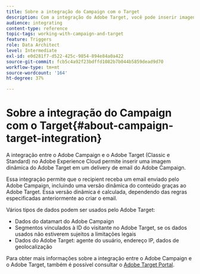 ```yaml
---
title: Sobre a integração do Campaign com o Target
description: Com a integração do Adobe Target, você pode inserir imagens dinâmicas geradas pelo Adobe Target em suas mensagens do Adobe Campaign.
audience: integrating
content-type: reference
topic-tags: working-with-campaign-and-target
feature: Triggers
role: Data Architect
level: Intermediate
exl-id: e0d281f7-d522-425c-9854-894e84a0a422
source-git-commit: fcb5c4a92f23bdffd1082b7b044b5859dead9d70
workflow-type: tm+mt
source-wordcount: '164'
ht-degree: 37%

---
```


# Sobre a integração do Campaign com o Target{#about-campaign-target-integration}

A integração entre o Adobe Campaign e o Adobe Target (Classic e Standard) no Adobe Experience Cloud permite inserir uma imagem dinâmica do Adobe Target em um delivery de email do Adobe Campaign.

Essa integração permite que o recipient receba um email enviado pelo Adobe Campaign, incluindo uma versão dinâmica do conteúdo graças ao Adobe Target. Essa versão dinâmica é calculada, dependendo das regras especificadas anteriormente ao criar o email.

Vários tipos de dados podem ser usados pelo Adobe Target:

* Dados do datamart do Adobe Campaign
* Segmentos vinculados à ID do visitante no Adobe Target, se os dados usados não estiverem sujeitos a limitações legais
* Dados do Adobe Target: agente do usuário, endereço IP, dados de geolocalização

Para obter mais informações sobre a integração entre o Adobe Campaign e o Adobe Target, também é possível consultar o [Adobe Target Portal](https://experienceleague.adobe.com/docs/target/using/integrate/campaign-and-target.html?lang=pt-BR).
